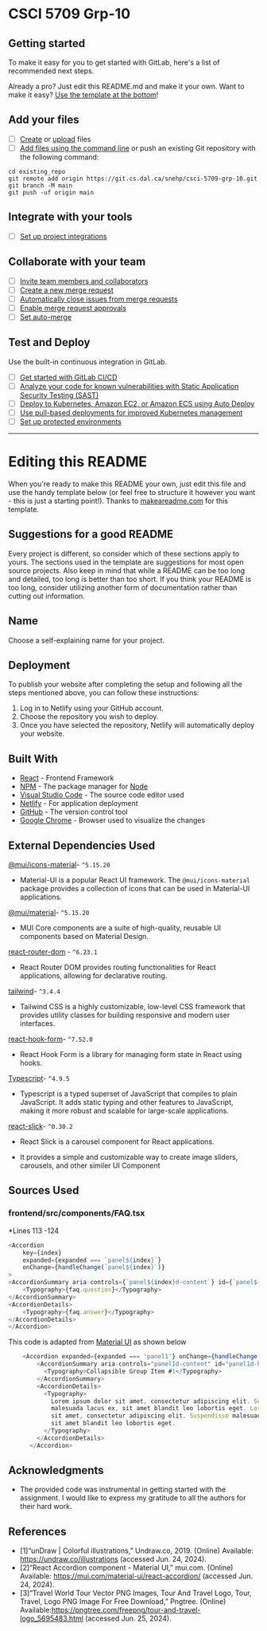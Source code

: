# CSCI 5709 Grp-10



## Getting started

To make it easy for you to get started with GitLab, here's a list of recommended next steps.

Already a pro? Just edit this README.md and make it your own. Want to make it easy? [Use the template at the bottom](#editing-this-readme)!

## Add your files

- [ ] [Create](https://docs.gitlab.com/ee/user/project/repository/web_editor.html#create-a-file) or [upload](https://docs.gitlab.com/ee/user/project/repository/web_editor.html#upload-a-file) files
- [ ] [Add files using the command line](https://docs.gitlab.com/ee/gitlab-basics/add-file.html#add-a-file-using-the-command-line) or push an existing Git repository with the following command:

```
cd existing_repo
git remote add origin https://git.cs.dal.ca/snehp/csci-5709-grp-10.git
git branch -M main
git push -uf origin main
```

## Integrate with your tools

- [ ] [Set up project integrations](https://git.cs.dal.ca/snehp/csci-5709-grp-10/-/settings/integrations)

## Collaborate with your team

- [ ] [Invite team members and collaborators](https://docs.gitlab.com/ee/user/project/members/)
- [ ] [Create a new merge request](https://docs.gitlab.com/ee/user/project/merge_requests/creating_merge_requests.html)
- [ ] [Automatically close issues from merge requests](https://docs.gitlab.com/ee/user/project/issues/managing_issues.html#closing-issues-automatically)
- [ ] [Enable merge request approvals](https://docs.gitlab.com/ee/user/project/merge_requests/approvals/)
- [ ] [Set auto-merge](https://docs.gitlab.com/ee/user/project/merge_requests/merge_when_pipeline_succeeds.html)

## Test and Deploy

Use the built-in continuous integration in GitLab.

- [ ] [Get started with GitLab CI/CD](https://docs.gitlab.com/ee/ci/quick_start/index.html)
- [ ] [Analyze your code for known vulnerabilities with Static Application Security Testing (SAST)](https://docs.gitlab.com/ee/user/application_security/sast/)
- [ ] [Deploy to Kubernetes, Amazon EC2, or Amazon ECS using Auto Deploy](https://docs.gitlab.com/ee/topics/autodevops/requirements.html)
- [ ] [Use pull-based deployments for improved Kubernetes management](https://docs.gitlab.com/ee/user/clusters/agent/)
- [ ] [Set up protected environments](https://docs.gitlab.com/ee/ci/environments/protected_environments.html)

***

# Editing this README

When you're ready to make this README your own, just edit this file and use the handy template below (or feel free to structure it however you want - this is just a starting point!). Thanks to [makeareadme.com](https://www.makeareadme.com/) for this template.

## Suggestions for a good README

Every project is different, so consider which of these sections apply to yours. The sections used in the template are suggestions for most open source projects. Also keep in mind that while a README can be too long and detailed, too long is better than too short. If you think your README is too long, consider utilizing another form of documentation rather than cutting out information.

## Name
Choose a self-explaining name for your project.

## Deployment

To publish your website after completing the setup and following all the steps mentioned above, you can follow these instructions:

1. Log in to Netlify using your GitHub account.
2. Choose the repository you wish to deploy.
3. Once you have selected the repository, Netlify will automatically deploy your website.

## Built With

* [React](https://reactjs.org/) - Frontend Framework
* [NPM](https://www.npmjs.com/) - The package manager for  [Node](https://nodejs.org/)
* [Visual Studio Code](https://code.visualstudio.com/download) - The source code editor used
* [Netlify](https://www.netlify.com/) - For application deployment
* [GitHub](https://github.com/) - The version control tool
* [Google Chrome](https://www.google.com/intl/en_in/chrome/) - Browser used to visualize the changes

## External Dependencies Used
[@mui/icons-material](https://mui.com/material-ui/material-icons/)- `^5.15.20`
- Material-UI is a popular React UI framework. The `@mui/icons-material` package provides a collection of icons that can be used in Material-UI applications.

[@mui/material](https://mui.com/components/)- `^5.15.20`
- MUI Core components are a suite of high-quality, reusable UI components based on Material Design.

[react-router-dom](https://reactrouter.com/) - `^6.23.1`
- React Router DOM provides routing functionalities for React applications, allowing for declarative routing.

[tailwind](https://tailwindcss.com/)- `^3.4.4`
- Tailwind CSS is a highly customizable, low-level CSS framework that provides utility classes for building responsive and modern user interfaces.

[react-hook-form](https://react-hook-form.com/)- `^7.52.0`
 * React Hook Form is a library for managing form state in React using hooks.

[Typescript](https://www.typescriptlang.org)- `^4.9.5`
- Typescript is a typed superset of JavaScript that compiles to plain JavaScript. It adds static typing and other features to JavaScript, making it more robust and scalable for large-scale applications.

[react-slick](https://www.npmjs.com/package/react-slick)- `^0.30.2`
-   React Slick is a carousel component for React applications.
 * It provides a simple and customizable way to create image sliders, carousels, and other similer UI Component 

## Sources Used
### frontend/src/components/FAQ.tsx
*Lines 113 -124
```js
<Accordion
    key={index}
    expanded={expanded === `panel${index}`}
    onChange={handleChange(`panel${index}`)}
>
<AccordionSummary aria-controls={`panel${index}d-content`} id={`panel${index}d-header`}>
    <Typography>{faq.question}</Typography>
</AccordionSummary>
<AccordionDetails>
    <Typography>{faq.answer}</Typography>
</AccordionDetails>
</Accordion>
```
This code is adapted from [Material UI](https://mui.com/material-ui/react-accordion/) as shown below
```js
    <Accordion expanded={expanded === 'panel1'} onChange={handleChange('panel1')}>
        <AccordionSummary aria-controls="panel1d-content" id="panel1d-header">
          <Typography>Collapsible Group Item #1</Typography>
        </AccordionSummary>
        <AccordionDetails>
          <Typography>
            Lorem ipsum dolor sit amet, consectetur adipiscing elit. Suspendisse
            malesuada lacus ex, sit amet blandit leo lobortis eget. Lorem ipsum dolor
            sit amet, consectetur adipiscing elit. Suspendisse malesuada lacus ex,
            sit amet blandit leo lobortis eget.
          </Typography>
        </AccordionDetails>
      </Accordion>
```

## Acknowledgments
* The provided code was instrumental in getting started with the assignment. I would like to express my gratitude to all the authors for their hard work.

## References

- [1]“unDraw | Colorful illustrations,” Undraw.co, 2019. (Online) Available: https://undraw.co/illustrations (accessed Jun. 24, 2024).
- [2]“React Accordion component - Material UI,” mui.com. (Online)  Available: https://mui.com/material-ui/react-accordion/ (accessed Jun. 24, 2024).
- [3]“Travel World Tour Vector PNG Images, Tour And Travel Logo, Tour, Travel, Logo PNG Image For Free Download,” Pngtree. (Online) Available:https://pngtree.com/freepng/tour-and-travel-logo_5695483.html (accessed Jun. 25, 2024).